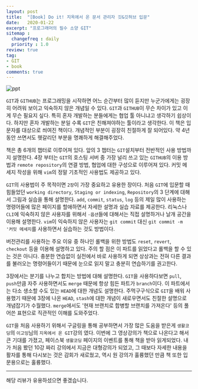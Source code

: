 ```yaml
---
layout: post
title:  "[Book] Do it! 지옥에서 온 문서 관리자 깃&깃허브 입문"
date:   2020-01-22
excerpt: "프로그래머의 필수 소양 GIT"
sitemap :
  changefreq : daily
  priority : 1.0
review: true
tag:
- GIT
- book
comments: true
---
```


![ppt](https://sihan-son.github.io/public/book/easy/git.jfif)


`GIT`과 `GITHUB`는 프로그래밍을 시작하면 어느 순간부터 많이 듣지만 누군가에게는 굉장히 어려워 보이고 익숙하지 않은 개념일 수 있다. `GIT`과 `GITHUB`이 무슨 차이가 있고 이게 무슨 필요지 싶다. 특히 혼자 개발하는 분들에게는 협업 툴 아니냐고 생각하기 쉽상이다. 하지만 혼자 개발하는 분일 수록 `GIT`은 친해져야하는 툴이라고 생각한다. 이 책은 입문자를 대상으로 씌여진 책이다. 개념적인 부분이 굉장히 친절하게 잘 되어있다. 약 4년 동안 쓰면서도 헷갈리던 부분을 명쾌하게 해결해주었다. 

책은 총 6개의 챕터로 이루어져 있다. 앞의 3 챕터는 `GIT`설치부터 전반적인 사용 방법까지 설명한다. 4장 부터는 `GIT`의 호스팅 서버 중 가장 널리 쓰고 있는 `GITHUB`의 이용 방법과 `remote repository`의 연결 방법, 협업에 대한 구성으로 이루어져 있다. 커밋 메세지 작성을 위해 `vim`의 정말 기초적인 사용법도 제공하고 있다.

`GIT`의 사용법이 주 목적이면 `2장`이 가장 중요하고 유용한 장이다. 처음 `GIT`에 입문할 때 힘들었던 `working directory`, `Staging or indexing`, `Repository`의 3 단계에 대해서 그림과 실습을 통해 설명한다. `add`, `commit`, `status`, `log` 등의 제일 많이 사용하는 명령어들에 많은 페이지를 할애하면서 자세한 설명과 실습 자료를 제공한다. 리눅스나 `CLI`에 익숙하지 않은 사용자를 위해서 `-옵션`들에 대해서는 직접 설명하거나 날개 공간을 이용해 설명한다. `vim`이 익숙하지 않은 사용자는 `git commit` 대신 `git commit -m '커밋 메세지`를 사용하면서 실습하는 것도 방법이다.

버전관리를 사용하는 주요 이유 중 하나인 롤백을 위한 방법도 `reset`, `revert`, `checkout` 등을 이용해 설명하고 있다. 주의 할 점은 이 파트를 읽었다고 롤백을 할 수 있는 것은 아니다. 충분한 연습없이 실전에서 바로 사용하게 되면 상상과는 전혀 다른 결과를 불러오는 명령어들이기 때문에 눈으로 읽지 말고 충분히 연습하기를 권고한다. 

3장에서는 분기를 나누고 합치는 방법에 대해 설명한다. `GIT`을 사용하다보면 `pull`, `push`만큼 자주 사용하면서도 `merge` 때문에 항상 힘든 파트가 `branch`이다. 이 파트에서는 다소 생소할 수도 있는 `HEAD`에 대한 개념도 설명한다. 주먹구구식으로 `GIT`을 배워 사용했기 때문에 3장에 나온 `HEAD`, `stash`에 대한 개념이 새로우면서도 친절한 설명으로 개념잡기가 수월했다. `merge`에서도 '현재 브랜치로 합병할 브랜치를 가져온다' 등의 풀어쓴 표현으로 직관적인 이해를 도와주었다.

`GIT`을 처음 사용하기 위해서 구글링을 통해 공부하면서 가장 많은 도움을 받은게 `생활코딩`의 `이고잉`님의 `지옥에서 온 GIT`강의 였다. 이번에 그 영상강의가 책으로 나온다고 해서 큰 기대를 가졌고, 페이스북 `생활코딩` 페이지의 이벤트를 통해 책을 받아 읽게되었다. 내가 처음 봤던 10강 짜리 강의에서 지금은 대형강의가 되었고, 그 때보다 자세한 내용을 활자를 통해 다시보는 것은 감회가 새로웠고, 역시 원 강의가 훌륭했던 만큼 책 또한 입문용으로는 훌륭했다.

---
해당 리뷰가 유용하셨으면 좋겠습니다.